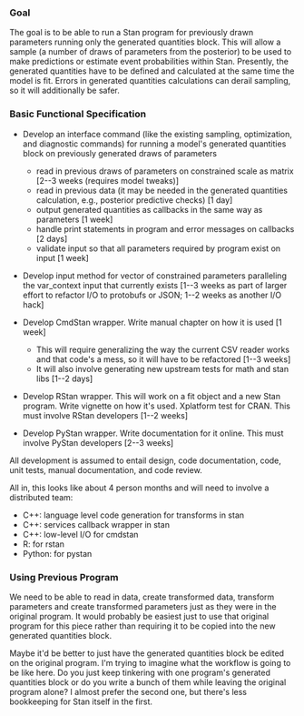 ### Goal

The goal is to be able to run a Stan program for previously drawn parameters running only the generated quantities block.  This will allow a sample (a number of draws of parameters from the posterior) to be used to make predictions or estimate event probabilities within Stan.  Presently, the generated quantities have to be defined and calculated at the same time the model is fit.  Errors in generated quantities calculations can derail sampling, so it will additionally be safer.

### Basic Functional Specification

* Develop an interface command (like the existing sampling, optimization, and diagnostic commands) for running a model's generated quantities block on previously generated draws of parameters
    * read in previous draws of parameters on constrained scale as matrix [2--3 weeks (requires model tweaks)]
    * read in previous data (it may be needed in the generated quantities calculation, e.g., posterior predictive checks) [1 day]
    * output generated quantities as callbacks in the same way as parameters [1 week]
    * handle print statements in program and error messages on callbacks [2 days]
    * validate input so that all parameters required by program exist on input [1 week]

* Develop input method for vector of constrained parameters paralleling the var_context input that currently exists [1--3 weeks as part of larger effort to refactor I/O to protobufs or JSON;  1--2 weeks as another I/O hack]

* Develop CmdStan wrapper.  Write manual chapter on how it is used [1 week]
    * This will require generalizing the way the current CSV reader works and that code's a mess, so it will have to be refactored [1--3 weeks]
    * It will also involve generating new upstream tests for math and stan libs [1--2 days]

* Develop RStan wrapper.  This will work on a fit object and a new Stan program.  Write vignette on how it's used. Xplatform test for CRAN. This must involve RStan developers [1--2 weeks]

* Develop PyStan wrapper.  Write documentation for it online. This must involve PyStan developers [2--3 weeks] 

All development is assumed to entail design, code documentation, code, unit tests, manual documentation, and code review.

All in, this looks like about 4 person months and will need to involve a distributed team:

* C++: language level code generation for transforms in stan
* C++: services callback wrapper in stan
* C++: low-level I/O for cmdstan
* R: for rstan
* Python: for pystan

### Using Previous Program

We need to be able to read in data, create transformed data, transform parameters and create transformed parameters just as they were in the original program.  It would probably be easiest just to use that original program for this piece rather than requiring it to be copied into the new generated quantities block.

Maybe it'd be better to just have the generated quantities block be edited on the original program.  I'm trying to imagine what the workflow is going to be like here.  Do you just keep tinkering with one program's generated quantities block or do you write a bunch of them while leaving the original program alone?  I almost prefer the second one, but there's less bookkeeping for Stan itself in the first.